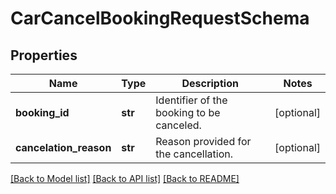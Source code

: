 # CarCancelBookingRequestSchema

## Properties
Name | Type | Description | Notes
------------ | ------------- | ------------- | -------------
**booking_id** | **str** | Identifier of the booking to be canceled. | [optional] 
**cancelation_reason** | **str** | Reason provided for the cancellation. | [optional] 

[[Back to Model list]](../README.md#documentation-for-models) [[Back to API list]](../README.md#documentation-for-api-endpoints) [[Back to README]](../README.md)

